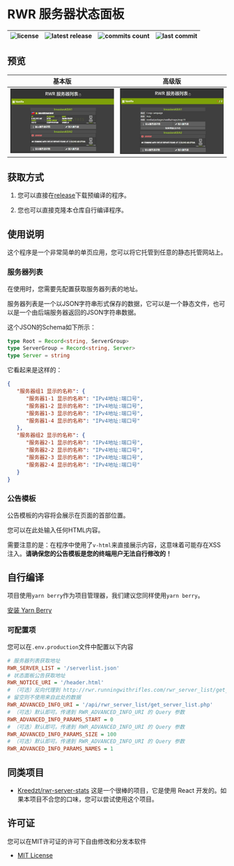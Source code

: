 # RWR 服务器状态面板

![license](https://badgen.net/github/license/frg2089/rwr-serv-stats)|![latest release](https://badgen.net/github/release/frg2089/rwr-serv-stats)|![commits count](https://badgen.net/github/commits/frg2089/rwr-serv-stats)|![last commit](https://badgen.net/github/last-commit/frg2089/rwr-serv-stats)
|-|-|-|-|

## 预览

|基本版|高级版|
|:-:|:-:|
|![basic](.github\preview\basic.jpeg)|![advance](.github\preview\advance.jpeg)|

## 获取方式

1. 您可以直接在[release](https://github.com/frg2089/rwr-serv-stats/releases/latest)下载预编译的程序。

2. 您也可以直接克隆本仓库自行编译程序。

## 使用说明
这个程序是一个非常简单的单页应用，您可以将它托管到任意的静态托管网站上。


### 服务器列表
在使用时，您需要先配置获取服务器列表的地址。

服务器列表是一个以JSON字符串形式保存的数据，它可以是一个静态文件，也可以是一个由后端服务器返回的JSON字符串数据。

这个JSON的Schema如下所示：

```typescript
type Root = Record<string, ServerGroup>
type ServerGroup = Record<string, Server>
type Server = string
```

它看起来是这样的：

```json
{
   "服务器组1 显示的名称": {
      "服务器1-1 显示的名称": "IPv4地址:端口号",
      "服务器1-2 显示的名称": "IPv4地址:端口号",
      "服务器1-3 显示的名称": "IPv4地址:端口号",
      "服务器1-4 显示的名称": "IPv4地址:端口号"
   },
   "服务器组2 显示的名称": {
      "服务器2-1 显示的名称": "IPv4地址:端口号",
      "服务器2-2 显示的名称": "IPv4地址:端口号",
      "服务器2-3 显示的名称": "IPv4地址:端口号",
      "服务器2-4 显示的名称": "IPv4地址:端口号"
   }
}
```

### 公告模板

公告模板的内容将会展示在页面的首部位置。

您可以在此处输入任何HTML内容。

需要注意的是：在程序中使用了`v-html`来直接展示内容，这意味着可能存在XSS注入。**请确保您的公告模板是您的终端用户无法自行修改的！**

## 自行编译

项目使用`yarn berry`作为项目管理器，我们建议您同样使用`yarn berry`。

[安装 Yarn Berry](https://yarnpkg.org/getting-started/install)

### 可配置项
您可以在`.env.production`文件中配置以下内容
```ini
# 服务器列表获取地址
RWR_SERVER_LIST = '/serverlist.json'
# 状态面板公告获取地址
RWR_NOTICE_URI = '/header.html'
# （可选）反向代理到 http://rwr.runningwithrifles.com/rwr_server_list/get_server_list.php 的地址
# 留空则不使用来自此处的数据
RWR_ADVANCED_INFO_URI = '/api/rwr_server_list/get_server_list.php'
# （可选）默认即可。传递到 RWR_ADVANCED_INFO_URI 的 Query 参数
RWR_ADVANCED_INFO_PARAMS_START = 0
# （可选）默认即可。传递到 RWR_ADVANCED_INFO_URI 的 Query 参数
RWR_ADVANCED_INFO_PARAMS_SIZE = 100
# （可选）默认即可。传递到 RWR_ADVANCED_INFO_URI 的 Query 参数
RWR_ADVANCED_INFO_PARAMS_NAMES = 1
```

## 同类项目

- [Kreedzt/rwr-server-stats](https://github.com/Kreedzt/rwr-server-stats)
  这是一个很棒的项目，它是使用 React 开发的。如果本项目不合您的口味，您可以尝试使用这个项目。

## 许可证

您可以在MIT许可证的许可下自由修改和分发本软件

- [MIT License](https://frg2089.mit-license.org)

